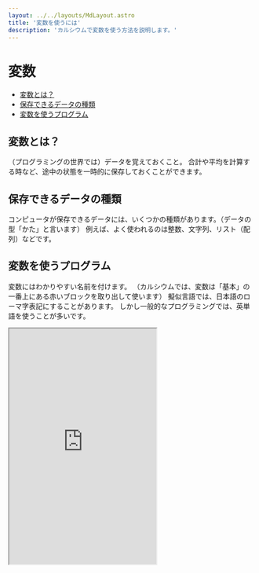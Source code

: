 ```yaml
---
layout: ../../layouts/MdLayout.astro
title: '変数を使うには'
description: 'カルシウムで変数を使う方法を説明します。'
---
```


# 変数

- [変数とは？](#what-is)
- [保存できるデータの種類](#data-type)
- [変数を使うプログラム](#samples)

## 変数とは？ <a name="what-is"></a>

（プログラミングの世界では）データを覚えておくこと。
合計や平均を計算する時など、途中の状態を一時的に保存しておくことができます。

## 保存できるデータの種類 <a name="data-type"></a>

コンピュータが保存できるデータには、いくつかの種類があります。（データの型「かた」と言います）
例えば、よく使われるのは整数、文字列、リスト（配列）などです。

## 変数を使うプログラム <a name="samples"></a>

変数にはわかりやすい名前を付けます。
（カルシウムでは、変数は「基本」の一番上にある赤いブロックを取り出して使います）
擬似言語では、日本語のローマ字表記にすることがあります。
しかし一般的なプログラミングでは、英単語を使うことが多いです。

<iframe height="480" src="https://calcium-pro.app/?c=code-var">
